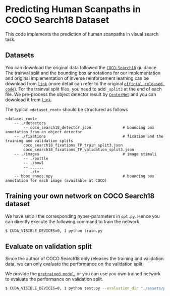 # Predicting Human Scanpaths in COCO Search18 Dataset

This code implements the prediction of human scanpaths in visual search task.

Datasets
------------------
You can download the original data followed the [`COCO-Search18`](https://sites.google.com/view/cocosearch/home) guidance. The trainval split and the bounding box annotations for our implementation and original implementation of inverse reinforcement learning can be download from  [`link`](https://drive.google.com/drive/folders/1spD2_Eya5S5zOBO3NKILlAjMEC3_gKWc) (more detail can refer to the original [`official released code`](https://github.com/cvlab-stonybrook/Scanpath_Prediction)). For the trainval split files, you need to add `_split3` at the end of each file. We pre-process the object detector result by [`CenterNet`](https://github.com/xingyizhou/CenterNet) and you can download it from [`link`](https://drive.google.com/file/d/1f_Ha5ppPKCngARg7_W5AlqvP6Q_N8LRu/view?usp=sharing).

The typical `<dataset_root>` should be structured as follows
```
<dataset_root>
    -- ./detectors
        -- coco_search18_detector.json              # bounding box annotation from an object detector
    -- ./fixations                                  # fixation and the training and validation splits
        coco_search18_fixations_TP_train_split3.json
        coco_search18_fixations_TP_validation_split3.json
    -- ./images                                     # image stimuli
        -- ./bottle
        -- ./bowl
        -- ......
        -- ./tv
    -- bbox_annos.npy                               # bounding box annotation for each image (available at COCO)
```

Training your own network on COCO Search18 dataset
------------------

We have set all the corresponding hyper-parameters in ``opt.py``. Hence you can directly execute the following command to train the network.

```bash
$ CUDA_VISIBLE_DEVICES=0, 1 python train.py
```

## Evaluate on validation split

Since the author of COCO Search18 only releases the training and validation data, we can only evaluate the performance on the validation split.

We provide the [`pretrained model`](https://drive.google.com/file/d/1NtRD08WRTTLIpfPziImUBRqJzFMX4cH6/view?usp=sharing), or you can use you own trained network to evaluate the performance on validation split.

```bash
$ CUDA_VISIBLE_DEVICES=0, 1 python test.py --evaluation_dir "./assets/pretrained_model"
```

